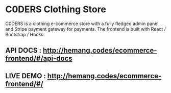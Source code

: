 # C0DERS Clothing Store

C0DERS is a clothing e-commerce store with a fully fledged admin panel and Stripe payment gateway for payments. The frontend is built with React / Bootstrap / Hooks.

## API DOCS : http://hemang.codes/ecommerce-frontend/#/api-docs

## LIVE DEMO : http://hemang.codes/ecommerce-frontend/#/
